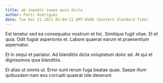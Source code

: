 ```yaml
---
title: ab impedit saepe quia dicta
author: Patti Rodriguez
date: Tue Dec 21 2021 01:04:11 GMT-0500 (Eastern Standard Time)
---
```

Est tenetur sed ea consequatur nostrum et hic. Similique fugit vitae. Et et quia. Odit fugiat asperiores et. Labore quaerat earum et praesentium aspernatur.

 Et in sequi et pariatur. Ad blanditiis dicta voluptatum dolor ad. At qui et dignissimos ipsa blanditiis.

 Et alias ut omnis ut. Error sunt rerum fuga beatae quae. Saepe illum quibusdam nam eos corrupti quaerat iste deserunt.